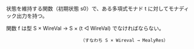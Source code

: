 状態を維持する関数（初期状態 s0）で、ある多項式モナド t に対してモナディック出力を持つ。

関数 f は型 S × WireVal → S × (t ◁ WireVal) でなければならない。

```
                            （すなわち S × Wireval → MealyRes）
```
